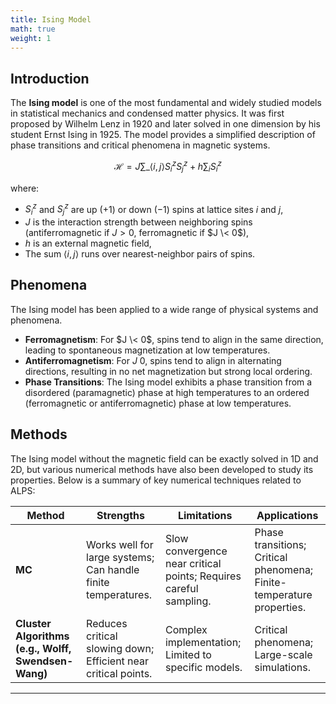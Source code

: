 ```yaml
---
title: Ising Model
math: true
weight: 1
---
```


## Introduction

The **Ising model** is one of the most fundamental and widely studied models in statistical mechanics and condensed matter physics. It was first proposed by Wilhelm Lenz in 1920 and later solved in one dimension by his student Ernst Ising in 1925. The model provides a simplified description of phase transitions and critical phenomena in magnetic systems.

$$
\mathcal{H} = J \sum\_{\langle i,j \rangle} S_i^z S_j^z + h \sum_i S_i^z
$$

where:
- $S_i^z$ and $S_j^z$ are up ($+1$) or down ($-1$) spins at lattice sites $i$ and $j$,
- $J$ is the interaction strength between neighboring spins (antiferromagnetic if $J > 0$, ferromagnetic if $J \< 0$),
- $h$ is an external magnetic field,
- The sum $\langle i,j \rangle$ runs over nearest-neighbor pairs of spins.


## Phenomena
The Ising model has been applied to a wide range of physical systems and phenomena.

- **Ferromagnetism**: For $J \< 0$, spins tend to align in the same direction, leading to spontaneous magnetization at low temperatures.
- **Antiferromagnetism**: For $J \> 0$, spins tend to align in alternating directions, resulting in no net magnetization but strong local ordering.
- **Phase Transitions**: The Ising model exhibits a phase transition from a disordered (paramagnetic) phase at high temperatures to an ordered (ferromagnetic or antiferromagnetic) phase at low temperatures.

## Methods

The Ising model without the magnetic field can be exactly solved in 1D and 2D, but various numerical methods have also been developed to study its properties. Below is a summary of key numerical techniques related to ALPS:

| Method                     | Strengths                                                                 | Limitations                                                                 | Applications                                                                 |
|----------------------------|---------------------------------------------------------------------------|-----------------------------------------------------------------------------|-----------------------------------------------------------------------------|
| **MC** | Works well for large systems; Can handle finite temperatures.       | Slow convergence near critical points; Requires careful sampling.    | Phase transitions; Critical phenomena; Finite-temperature properties. |
| **Cluster Algorithms (e.g., Wolff, Swendsen-Wang)** | Reduces critical slowing down; Efficient near critical points.      | Complex implementation; Limited to specific models.                  | Critical phenomena; Large-scale simulations.                         |
---
